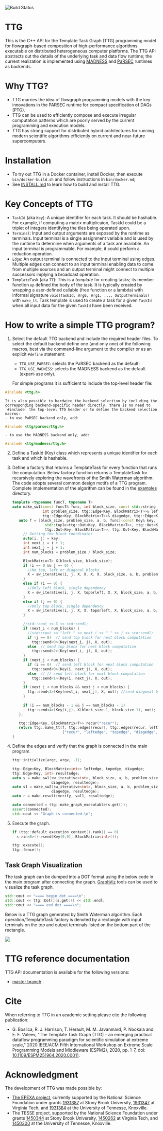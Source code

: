 ![Build Status](https://github.com/TESSEorg/ttg/workflows/CMake/badge.svg)

# TTG
This is the C++ API for the Template Task Graph (TTG) programming model for flowgraph-based composition of high-performance algorithms executable on distributed heterogeneous computer platforms. The TTG API abstracts out the details of the underlying task and data flow runtime; the current realization is implemented using [MADNESS](https://github.com/m-a-d-n-e-s-s/madness) and [PaRSEC](https://bitbucket.org/icldistcomp/parsec.git) runtimes as backends.

# Why TTG?

- TTG marries the idea of flowgraph programming models with the key innovations in the PARSEC runtime for compact specification of DAGs (PTG).
- TTG can be used to efficiently compose and execute irregular computation patterns which are poorly served by the current programming and execution models.
- TTG has strong support for distributed hybrid architectures for running modern scientific algorithms efficiently on current and near-future supercomputers. 

# Installation

- To try out TTG in a Docker container, install Docker, then execute `bin/docker-build.sh` and follow instructions in `bin/docker.md`;
- See [INSTALL.md](https://github.com/TESSEorg/ttg/blob/master/INSTALL.md) to learn how to build and install TTG.

# Key Concepts of TTG

- `TaskId` (aka `Key`): A unique identifier for each task. It should be hashable. For example, if computing a matrix multiplicaion, TaskId could be a triplet of integers identifying the tiles being operated upon.
- `Terminal`: Input and output arguments are exposed by the runtime as terminals. Input terminal is a single assignment variable and is used by the runtime to determine when arguments of a task are available. An input terminal is programmable. For example, it could perform a reduction operation.
- `Edge`: An output terminal is connected to the input terminal using edges. Multiple edges can connect to an input terminal enabling data to come from multiple sources and an output terminal might connect to multiple successors implying a broadcast operation.
- `TemplateTask` (aka `TT`): This is a _template_ for creating tasks; its member function `op` defined the body of the task. It is typically created by wrapping a user-defined callable (free function or a lambda) with informal signature `void(TaskId, Arg0, Arg1, ..., OutputTerminals)` with `make_tt`. Task template is used to create a task for a given `TaskId` when all input data for the given `TaskId` have been received.

# How to write a simple TTG program?

1. Select the default TTG backend and include the required header files. To select the default backend define one (and only one) of the following macros, best via the command-line argument to the compiler or as an explicit `#define` statement:
    - `TTG_USE_PARSEC`: selects the PaRSEC backend as the default;
    - `TTG_USE_MADNESS`: selects the MADNESS backend as the default (expert-use only).

    For simple programs it is sufficient to include the top-level header file:
```cpp
#include <ttg.h>
```
    It is also possible to hardwire the backend selection by including the corresponding backend-specific header directly; there is no need to `#include` the top-level TTG header or to define the backend selection macros:
    - to use PaRSEC backend only, add:
```cpp
#include <ttg/parsec/ttg.h>
```
    - to use the MADNESS backend only, add:
```cpp
#include <ttg/madness/ttg.h>
```

2. Define a TaskId (Key) class which represents a unique identifier for each task and which is hashable.

3. Define a factory that returns a TemplateTask for every function that runs the computation. Below factory function returns a TemplateTask for recursively exploring the wavefronts of the Smith Waterman algorithm. The code adopts several common design motifs of a TTG program. Complete implementation of the algorithm can be found in the [examples](examples/) directory.

   ```cpp
   template <typename funcT, typename T>
   auto make_sw1(const funcT& func, int block_size, const std::string &a, const std::string &b,
                 int problem_size, ttg::Edge<Key, BlockMatrix<T>>& leftedge, ttg::Edge<Key, BlockMatrix<T>>& topedge,
                 ttg::Edge<Key, BlockMatrix<T>>& diagedge, ttg::Edge<Key, T>& resultedge) {
      auto f = [block_size, problem_size, a, b, func](const Key& key, BlockMatrix<T>&& toporleft,
                  std::tuple<ttg::Out<Key, BlockMatrix<T>>, ttg::Out<Key, BlockMatrix<T>>,
                  ttg::Out<Key, BlockMatrix<T>>, ttg::Out<Key, BlockMatrix<T>>, ttg::Out<Key, T>>& out) {
        // Getting the block coordinates
        auto[i, j] = key;
        int next_i = i + 1;
        int next_j = j + 1;
        int num_blocks = problem_size / block_size;

        BlockMatrix<T> X(block_size, block_size);
        if (i == 0 && j == 0) {
          //No top, left or diagonal blocks
          X = sw_iterative(i, j, X, X, X, X, block_size, a, b, problem_size);
        }
        else if (i == 0) {
          //Only left block, single dependency
          X = sw_iterative(i, j, X, toporleft, X, X, block_size, a, b, problem_size);
        }
        else if (j == 0) {
          //Only top block, single dependency
          X = sw_iterative(i, j, X, X, toporleft, X, block_size, a, b, problem_size);
        }

        //std::cout << X << std::endl;
        if (next_i < num_blocks) {
          //std::cout << "left " << next_i << " " << j << std::endl;
          if (j == 0)  // send top block for next block computation
            ttg::send<0>(Key(next_i, j), X, out);
          else  // send top block for next block computation
            ttg::send<2>(Key(next_i, j), X, out);
        }
        if (next_j < num_blocks) {
          if (i == 0)  // send left block for next block computation
            ttg::send<0>(Key(i, next_j), X, out);
          else  // // send left block for next block computation
            ttg::send<1>(Key(i, next_j), X, out);
        }
        if (next_i < num_blocks && next_j < num_blocks) {
          ttg::send<3>(Key(next_i, next_j), X, out); //send diagonal block for next block computation
        }
  
        if (i == num_blocks - 1 && j == num_blocks - 1)
          ttg::send<4>(Key(i,j), X(block_size-1, block_size-1), out);
      };

      ttg::Edge<Key, BlockMatrix<T>> recur("recur");
      return ttg::make_tt(f, ttg::edges(recur), ttg::edges(recur, leftedge, topedge, diagedge, resultedge), "sw1", {"recur"},
                          {"recur", "leftedge", "topedge", "diagedge", "resultedge"});
   }
   ```

4. Define the edges and verify that the graph is connected in the main program.

   ```cpp
   ttg::initialize(argc, argv, -1);

   ttg::Edge<Key, BlockMatrix<int>> leftedge, topedge, diagedge;
   ttg::Edge<Key, int> resultedge;
   auto s = make_sw1(sw_iterative<int>, block_size, a, b, problem_size, leftedge, topedge,
                     diagedge, resultedge);
   auto s1 = make_sw2(sw_iterative<int>, block_size, a, b, problem_size, leftedge, topedge,
                     diagedge, resultedge);
   auto r = make_result(verify, val1, resultedge);

   auto connected = ttg::make_graph_executable(s.get());
   assert(connected);
   std::cout << "Graph is connected.\n";
   ```

5. Execute the graph.

   ```cpp
   if (ttg::default_execution_context().rank() == 0)
     s->in<0>()->send(Key(0,0), BlockMatrix<int>());

   ttg::execute();
   ttg::fence();
   ```

## Task Graph Visualization

The task graph can be dumped into a DOT format using the below code in the main program after connecting the graph. [GraphViz](https://www.graphviz.org/) tools can be used to visualize the task graph.

```cpp
std::cout << "==== begin dot ====\n";
std::cout << ttg::Dot()(s.get()) << std::endl;
std::cout << "==== end dot ====\n";
```

Below is a TTG graph generated by Smith Waterman algorithm. Each operation/TemplateTask factory is denoted by a rectangle with input terminals on the top and output terminals listed on the bottom part of the rectangle.

![](doc/images/sw-df.png)

# TTG reference documentation
TTG API documentation is available for the following versions:
- [master branch](https://tesseorg.github.io/ttg/dox-master) .

# Cite

When referring to TTG in an academic setting please cite the following publication:
- G. Bosilca, R. J. Harrison, T. Herault, M. M. Javanmard, P. Nookala and E. F. Valeev, "The Template Task Graph (TTG) - an emerging practical dataflow programming paradigm for scientific simulation at extreme scale," 2020 IEEE/ACM Fifth International Workshop on Extreme Scale Programming Models and Middleware (ESPM2), 2020, pp. 1-7, doi: [10.1109/ESPM251964.2020.00011](https://dx.doi.org/10.1109/ESPM251964.2020.00011).

# Acknowledgment

The development of TTG was made possible by:
- [The EPEXA project](https://tesseorg.github.io/), currently supported by the National Science Foundation under grants [1931387](https://www.nsf.gov/awardsearch/showAward?AWD_ID=1931387) at Stony Brook University, [1931347](https://www.nsf.gov/awardsearch/showAward?AWD_ID=1931347) at Virginia Tech, and [1931384](https://www.nsf.gov/awardsearch/showAward?AWD_ID=1931384) at the University of Tennesse, Knoxville.
- The TESSE project, supported by the National Science Foundation under grants [1450344](https://www.nsf.gov/awardsearch/showAward?AWD_ID=1450344) at Stony Brook University, [1450262](https://www.nsf.gov/awardsearch/showAward?AWD_ID=1450262) at Virginia Tech, and [1450300](https://www.nsf.gov/awardsearch/showAward?AWD_ID=1450300) at the University of Tennesse, Knoxville.
